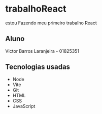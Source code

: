 # trabalhoReact

estou Fazendo meu primeiro trabalho React

## Aluno

Victor Barros Laranjeira - 01825351

## Tecnologias usadas

- Node
- Vite
- Git
- HTML
- CSS
- JavaScript
